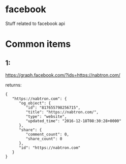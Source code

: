 # facebook

Stuff related to facebook api

# Common items

1:
--

https://graph.facebook.com/?ids=https://nabtron.com/

returns:

````
{
   "https://nabtron.com": {
      "og_object": {
         "id": "817655798256715",
         "title": "https://nabtron.com/",
         "type": "website",
         "updated_time": "2016-12-18T08:30:28+0000"
      },
      "share": {
         "comment_count": 0,
         "share_count": 0
      },
      "id": "https://nabtron.com"
   }
}
````
